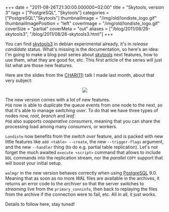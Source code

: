 +++
date = "2011-08-26T21:30:00.000000+02:00"
title = "Skytools, version 3"
tags = ["PostgreSQL", "Skytools"]
categories = ["PostgreSQL","Skytools"]
thumbnailImage = "/img/old/londiste_logo.gif"
thumbnailImagePosition = "left"
coverImage = "/img/old/londiste_logo.gif"
coverSize = "partial"
coverMeta = "out"
aliases = ["/blog/2011/08/26-skytools3",
           "/blog/2011/08/26-skytools3.html"]
+++

You can find 
[skytools3](http://packages.debian.org/source/experimental/skytools3) in debian experimental already, it's in 
*release
candidate* status.  What's missing is the documentation, so here's an idea:
I'm going to make a blog post series about 
[skytools](https://github.com/markokr/skytools) next features, how to
use them, what they are good for, etc.  This first article of the series
will just list what are those new features.

Here are the slides from the 
[CHAR(11)](http://www.char11.org/) talk I made last month, about that
very subject:

<center>
<div class="figure dim-margin">
  <a href="/images/confs/CHAR_2011_Skytools3.pdf">
    <img src="/img/old/CHAR_2011_Skytools3.png">
  </a>
</div>
</center>

The new version comes with a lot of new features.  
`PGQ` now is able to
duplicate the queue events from one node to the next, so that it's able to
manage 
*switching over*.  To do that we have three types of nodes now, 
*root*,
*branch* and 
*leaf*.  
`PGQ` also supports 
*cooperative consumers*, meaning that you
can share the processing load among many 
*consumers*, or workers.

`Londiste` now benefits from the 
*switch over* feature, and is packed with new
little features like 
`add <table> --create`, the new 
`--trigger-flags` argument,
and the new 
`--handler` thing (to do e.g. partial table replication).  Let's
not forget the much awaited 
`execute <script>` command that allows to include
`DDL` commands into the replication stream, nor the 
*parallel* 
`COPY` support that
will boost your initial setup.

`walmgr` in the new version behaves correctly when using 
[PostgreSQL](http://www.postgresql.org) 9.0.
Meaning that as soon as no more 
*WAL* files are available in the archives, it
returns an error code to the 
*archiver* so that the server switches to
*streaming* live from the 
`primary_conninfo`, then back to replaying the files
from the archive if the connection were to fail, etc.  All in all, it just
works.

Details to follow here, stay tuned!
